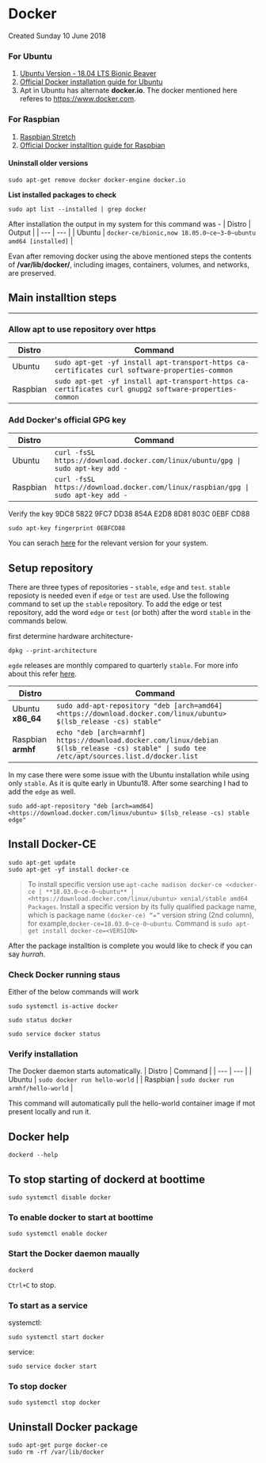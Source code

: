 # Docker
Created Sunday 10 June 2018

### For Ubuntu
1. [Ubuntu Version - 18.04 LTS Bionic Beaver](https://www.ubuntu.com/download/desktop)
1. [Official Docker installation guide for Ubuntu](https://docs.docker.com/install/linux/docker-ce/ubuntu/)
1. Apt in Ubuntu has alternate **docker.io**. The docker mentioned here referes to https://www.docker.com.

### For Raspbian
1. [Raspbian Stretch](https://www.raspberrypi.org/downloads/raspbian/)
1. [Official Docker installtion guide for Raspbian](https://docs.docker.com/install/linux/docker-ce/debian/)

#### Uninstall older versions
```
sudo apt-get remove docker docker-engine docker.io
```
**List installed packages to check**
```
sudo apt list --installed | grep docker
```
After installation the output in my system for this command was -
| Distro | Output |
| --- | --- |
| Ubuntu | `docker-ce/bionic,now 18.05.0~ce~3-0~ubuntu amd64 [installed]` |

Evan after removing docker using the above mentioned steps the contents of **/var/lib/docker/**, including images, containers, volumes, and networks, are preserved.

## **Main installtion steps**
---

### Allow apt to use repository over https
| Distro | Command |
| --- | --- |
| Ubuntu | `sudo apt-get -yf install apt-transport-https ca-certificates curl software-properties-common`|
| Raspbian | `sudo apt-get -yf install apt-transport-https ca-certificates curl gnupg2 software-properties-common` | 

### Add Docker's official GPG key
| Distro | Command |
| --- | --- |
| Ubuntu | `curl -fsSL https://download.docker.com/linux/ubuntu/gpg \| sudo apt-key add -` |
| Raspbian | `curl -fsSL https://download.docker.com/linux/raspbian/gpg \| sudo apt-key add -` |

Verify the key 9DC8 5822 9FC7 DD38 854A E2D8 8D81 803C 0EBF CD88
```
sudo apt-key fingerprint 0EBFCD88
```

You can serach [here](https://download.docker.com/linux/) for the relevant version for your system.

## Setup repository
There are three types of repositories - `stable`, `edge` and `test`. `stable` reposioty is needed even if `edge` or `test` are used. 
Use the following command to set up the `stable` repository. To add the edge or test repository, add the word `edge` or `test` (or both) after the word `stable` in the commands below.

first determine hardware architecture- 
```
dpkg --print-architecture
```

`egde` releases are monthly compared to quarterly `stable`. For more info about this refer [here](https://docs.docker.com/install/).

| Distro | Command |
| --- | --- |
| Ubuntu **x86_64** | `sudo add-apt-repository "deb [arch=amd64] <https://download.docker.com/linux/ubuntu> $(lsb_release -cs) stable"`|
| Raspbian **armhf** | `echo "deb [arch=armhf] https://download.docker.com/linux/debian $(lsb_release -cs) stable" \| sudo tee /etc/apt/sources.list.d/docker.list` |

In my case there were some issue with the Ubuntu installation while using only `stable`. As it is quite early in Ubuntu18. After some searching I had to add the `edge` as well. 
```
sudo add-apt-repository "deb [arch=amd64] <https://download.docker.com/linux/ubuntu> $(lsb_release -cs) stable edge"
```

## Install Docker-CE
```
sudo apt-get update
sudo apt-get -yf install docker-ce
```

>To install specific version use
>`apt-cache madison docker-ce
<<docker-ce | **18.03.0~ce-0~ubuntu** | <https://download.docker.com/linux/ubuntu> xenial/stable amd64 Packages`.
>Install a specific version by its fully qualified package name, which is package name `(docker-ce) “=”` version string (2nd column), for example,`docker-ce=18.03.0~ce-0~ubuntu`. Command is `sudo apt-get install docker-ce=<VERSION>`

After the package installtion is complete you would like to check if you can say _hurrah_.
### Check Docker running staus
Either of the below commands will work
```
sudo systemctl is-active docker

sudo status docker

sudo service docker status
```

### Verify installation
The Docker daemon starts automatically.
| Distro | Command |
| --- | --- |
| Ubuntu | `sudo docker run hello-world` |
| Raspbian | `sudo docker run armhf/hello-world` |

This command will automatically pull the hello-world container image if mot present locally and run it.

## Docker help
```
dockerd --help
```

To stop starting of dockerd at boottime
---------------------------------------
```
sudo systemctl disable docker
```
### To enable docker to start at boottime
```
sudo systemctl enable docker
```


### Start the Docker daemon maually

```
dockerd
```
`Ctrl+C` to stop.

### To start as a service
systemctl: 
```
sudo systemctl start docker
```
service:
```
sudo service docker start
```

### To stop docker
```
sudo systemctl stop docker
```

## Uninstall Docker package
```
sudo apt-get purge docker-ce
sudo rm -rf /var/lib/docker
```


